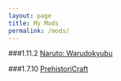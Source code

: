 ```yaml
---
layout: page
title: My Mods
permalink: /mods/
---
```


###1.11.2
[Naruto: Warudokyubu](https://github.com/Herpahermaderp/Naruto-Cubic-World)

###1.7.10
[PrehistoriCraft](https://github.com/Herpahermaderp/PrehistoriCraft)
